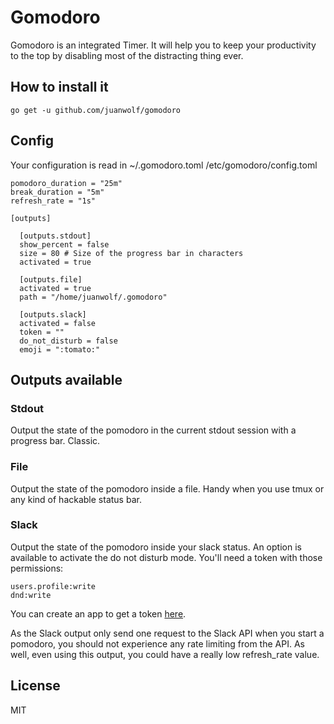 # Gomodoro

Gomodoro is an integrated Timer. It will help you to keep your productivity to the top by disabling most of the distracting thing ever.

## How to install it

```
go get -u github.com/juanwolf/gomodoro
```

## Config

Your configuration is read in ~/.gomodoro.toml /etc/gomodoro/config.toml

```
pomodoro_duration = "25m"
break_duration = "5m"
refresh_rate = "1s"

[outputs]

  [outputs.stdout]
  show_percent = false
  size = 80 # Size of the progress bar in characters
  activated = true

  [outputs.file]
  activated = true
  path = "/home/juanwolf/.gomodoro"

  [outputs.slack]
  activated = false
  token = ""
  do_not_disturb = false
  emoji = ":tomato:"
```

## Outputs available

### Stdout

Output the state of the pomodoro in the current stdout session with a progress bar. Classic.

### File

Output the state of the pomodoro inside a file. Handy when you use tmux or any kind of hackable status bar.

### Slack

Output the state of the pomodoro inside your slack status. An option is available to activate the do not disturb mode.
You'll need a token with those permissions:

```
users.profile:write
dnd:write
```

You can create an app to get a token [here](https://api.slack.com/apps?new_app=1).

As the Slack output only send one request to the Slack API when you start a pomodoro, you should not experience any rate limiting from the API. As well, even using this output, you could have a really low refresh_rate value.

## License

MIT
